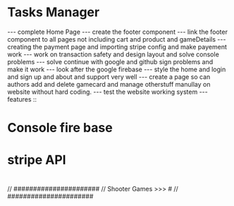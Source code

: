 # Tasks Manager

--- complete Home Page
--- create the footer component
--- link the footer component to all pages not including cart and product and gameDetails
--- creating the payment page and importing stripe config and make payement work
--- work on transaction safety and design layout and solve console problems
--- solve continue with google and github sign problems and make it work
--- look after the google firebase
--- style the home and login and sign up and about and support very well
--- create a page so can authors add and delete gamecard and manage otherstuff manullay on website without hard coding.
--- test the website working system
--- features ::

# Console fire base

# stripe API

#
  // ######################
  //  Shooter   Games >>> #
  // ######################